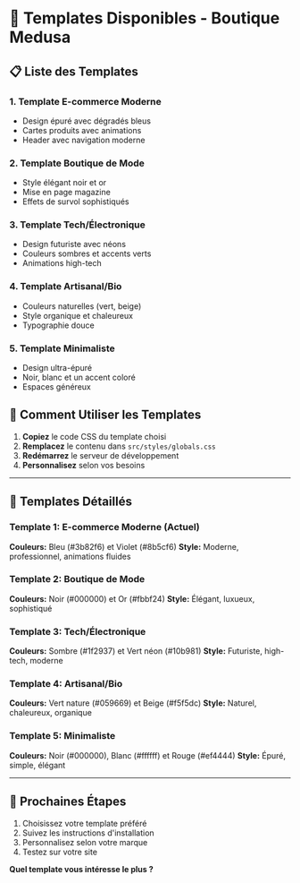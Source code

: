 # 🎨 Templates Disponibles - Boutique Medusa

## 📋 Liste des Templates

### 1. **Template E-commerce Moderne** 
- Design épuré avec dégradés bleus
- Cartes produits avec animations
- Header avec navigation moderne

### 2. **Template Boutique de Mode**
- Style élégant noir et or
- Mise en page magazine
- Effets de survol sophistiqués

### 3. **Template Tech/Électronique**
- Design futuriste avec néons
- Couleurs sombres et accents verts
- Animations high-tech

### 4. **Template Artisanal/Bio**
- Couleurs naturelles (vert, beige)
- Style organique et chaleureux
- Typographie douce

### 5. **Template Minimaliste**
- Design ultra-épuré
- Noir, blanc et un accent coloré
- Espaces généreux

## 🚀 Comment Utiliser les Templates

1. **Copiez** le code CSS du template choisi
2. **Remplacez** le contenu dans `src/styles/globals.css`
3. **Redémarrez** le serveur de développement
4. **Personnalisez** selon vos besoins

---

## 📁 Templates Détaillés

### Template 1: E-commerce Moderne (Actuel)
**Couleurs:** Bleu (#3b82f6) et Violet (#8b5cf6)
**Style:** Moderne, professionnel, animations fluides

### Template 2: Boutique de Mode
**Couleurs:** Noir (#000000) et Or (#fbbf24)
**Style:** Élégant, luxueux, sophistiqué

### Template 3: Tech/Électronique
**Couleurs:** Sombre (#1f2937) et Vert néon (#10b981)
**Style:** Futuriste, high-tech, moderne

### Template 4: Artisanal/Bio
**Couleurs:** Vert nature (#059669) et Beige (#f5f5dc)
**Style:** Naturel, chaleureux, organique

### Template 5: Minimaliste
**Couleurs:** Noir (#000000), Blanc (#ffffff) et Rouge (#ef4444)
**Style:** Épuré, simple, élégant

---

## 🎯 Prochaines Étapes

1. Choisissez votre template préféré
2. Suivez les instructions d'installation
3. Personnalisez selon votre marque
4. Testez sur votre site

**Quel template vous intéresse le plus ?**
